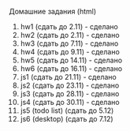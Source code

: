 Домашние задания (html)

1. hw1 (сдать до 2.11) - сделано
2. hw2 (сдать до 2.11) - сделано
3. hw3 (сдать до 7.11) - сделано
4. hw4 (сдать до 9.11) - сделано
5. hw5 (сдать до 14.11) - сделано
6. hw6 (сдать до 16.11) - сделано
7. js1 (сдать до 21.11) - сделано
8. js2 (сдать до 23.11) - сделано
9. js3 (сдать до 28.11) - сделано
10. js4 (сдать до 30.11) - сделано
11. js5 (todo list) (сдать до 5.12)
12. js6 (desktop) (сдать до 7.12) 

